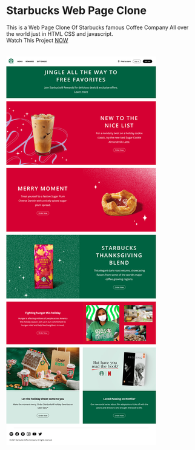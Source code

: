 # Starbucks Web Page Clone
This is a Web Page Clone Of Starbucks famous Coffee Company All over the world just in HTML CSS and javascript.<br/>
Watch This Project [NOW](https://mohammadkiaei.github.io/starbucks-web-page-clone/)<br/>
<br/>
<br/>
![Starbucks](https://github.com/mohammadkiaei/starbucks-web-page-clone/blob/master/Starbucks.png)
